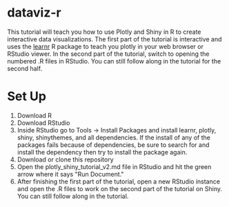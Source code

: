 # dataviz-r

This tutorial will teach you how to use Plotly and Shiny in R to create interactive data visualizations. The first part of the tutorial is interactive and uses the [learnr](https://rstudio.github.io/learnr/) R package to teach you plotly in your web browser or RStudio viewer. In the second part of the tutorial, switch to opening the numbered .R files in RStudio. You can still follow along in the tutorial for the second half.

# Set Up 
1. Download R
2. Download RStudio
3. Inside RStudio go to Tools -> Install Packages and install learnr, plotly, shiny, shinythemes, and all dependencies. If the install of any of the packages fails because of dependencies, be sure to search for and install the dependency then try to install the package again.
4. Download or clone this repository
5. Open the plotly_shiny_tutorial_v2.md file in RStudio and hit the green arrow where it says "Run Document."
6. After finishing the first part of the tutorial, open a new RStudio instance and open the .R files to work on the second part of the tutorial on Shiny. You can still follow along in the tutorial.
